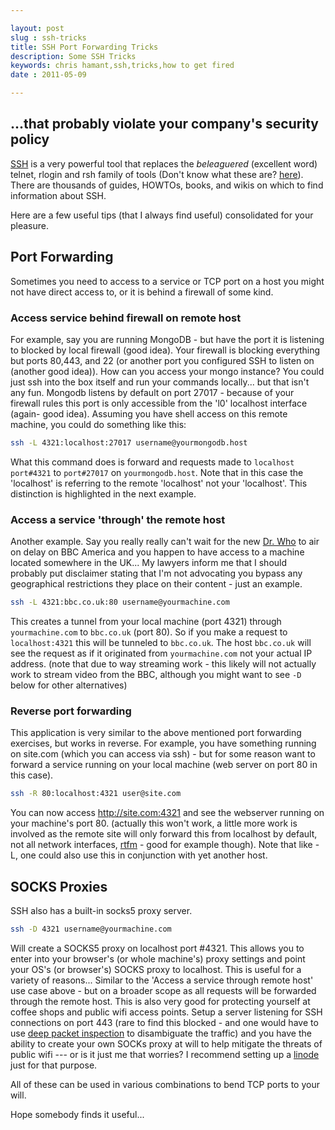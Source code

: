 ```yaml
---

layout: post
slug : ssh-tricks
title: SSH Port Forwarding Tricks
description: Some SSH Tricks
keywords: chris hamant,ssh,tricks,how to get fired
date : 2011-05-09

---
```


## ...that probably violate your company's security policy


[SSH](http://www.openssh.com/) is a very powerful tool that replaces the *beleaguered* (excellent word) telnet, rlogin and rsh family of tools (Don't know what these are? [here](http://lmgtfy.com/?q=telnet)). There are thousands of guides, HOWTOs, books, and wikis on which to find information about SSH.

Here are a few useful tips (that I always find useful) consolidated for your pleasure.

## Port Forwarding

Sometimes you need to access to a service or TCP port on a host you might not have direct access to, or it is behind a firewall of some kind.

### Access service behind firewall on remote host

For example, say you are running MongoDB - but have the port it is listening to blocked by local firewall (good idea). Your firewall is blocking everything but ports 80,443, and 22 (or another port you configured  SSH to listen on (another good idea)). How can you access your mongo instance? You could just ssh into the box itself and run your commands locally... but that isn't any fun. Mongodb listens by default on port 27017 - because of your firewall rules this port is only accessible from the 'l0' localhost interface (again- good idea). Assuming you have shell access on this remote machine, you could do something like this:

```sh
ssh -L 4321:localhost:27017 username@yourmongodb.host
```

What this command does is forward and requests made to ```localhost port#4321``` to ```port#27017``` on ```yourmongodb.host```. Note that in this case the 'localhost' is referring to the remote 'localhost' not your 'localhost'. This distinction is highlighted in the next example.

### Access a service 'through' the remote host

Another example. Say you really really can't wait for the new [Dr. Who](http://www.bbc.co.uk/doctorwho/dw) to air on delay on BBC America and you happen to have access to a machine located somewhere in the UK... My lawyers inform me that I should probably put disclaimer stating that I'm not advocating you bypass any geographical restrictions they place on their content - just an example.

```sh
ssh -L 4321:bbc.co.uk:80 username@yourmachine.com
```

This creates a tunnel from your local machine (port 4321) through ```yourmachine.com``` to ```bbc.co.uk``` (port 80). So if you make a request to ```localhost:4321``` this will be tunneled to ```bbc.co.uk```. The host ```bbc.co.uk``` will see the request as if it originated from ```yourmachine.com``` not your actual IP address. (note that due to way streaming work - this likely will not actually work to stream video from the BBC, although you might want to see ```-D``` below for other alternatives)

### Reverse port forwarding

This application is very similar to the above mentioned port forwarding exercises, but works in reverse.
For example, you have something running on site.com (which you can access via ssh) - but for some reason want to forward a service running on your local machine (web server on port 80 in this case).

```sh
ssh -R 80:localhost:4321 user@site.com
```

You can now access http://site.com:4321 and see the webserver running on your machine's port 80. (actually this won't work, a little more work is involved as the remote site will only forward this from localhost by default, not all network interfaces, [rtfm](http://www.openbsd.org/cgi-bin/man.cgi?query=ssh) - good for example though). Note that like -L, one could also use this in conjunction with yet another host.

## SOCKS Proxies

SSH also has a built-in socks5 proxy server.

```sh
ssh -D 4321 username@yourmachine.com
```

Will create a SOCKS5 proxy on localhost port #4321. This allows you to enter into your browser's (or whole machine's) proxy settings and point your OS's (or browser's) SOCKS proxy to localhost. This is useful for a variety of reasons... Similar to the 'Access a service through remote host' use case above - but on a broader scope as all requests will be forwarded through the remote host. This is also very good for protecting yourself at coffee shops and public wifi access points. Setup a server listening for SSH connections on port 443 (rare to find this blocked - and one would have to use [deep packet inspection](http://en.wikipedia.org/wiki/Deep_packet_inspection) to disambiguate the traffic) and you have the ability to create your own SOCKs proxy at will to help mitigate the threats of public wifi --- or is it just me that worries? I recommend setting up a <a title="note the blantant plugging of referral code" href="http://www.linode.com/?r=f62b30ace9d03e44b746a44c0aff0ca7740bda77">linode</a> just for that purpose.

All of these can be used in various combinations to bend TCP ports to your will.

Hope somebody finds it useful...
